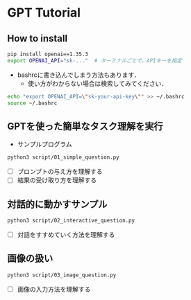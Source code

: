 # GPT Tutorial

## How to install

```bash
pip install openai==1.35.3
export OPENAI_API="sk-..."  # ターミナルごとで，APIキーを指定
```

- bashrcに書き込んでしまう方法もあります．
  - 使い方がわからない場合は検索してみてください．

```bash
echo "export OPENAI_API=\"sk-your-api-key\"" >> ~/.bashrc 
source ~/.bashrc
```

## GPTを使った簡単なタスク理解を実行

- サンプルプログラム

```bash
python3 script/01_simple_question.py
```

- [ ] プロンプトの与え方を理解する
- [ ] 結果の受け取り方を理解する

## 対話的に動かすサンプル

```bash
python3 script/02_interactive_question.py
```

- [ ] 対話をすすめていく方法を理解する

## 画像の扱い

```bash
python3 script/03_image_question.py
```

- [ ] 画像の入力方法を理解する
